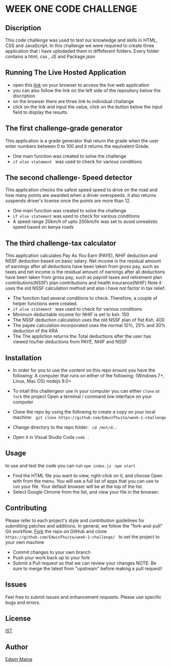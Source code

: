 # WEEK ONE CODE CHALLENGE 
## Discription
This code challenge was used to test our knowledge and skills in HTML, CSS and JavaScript. In this challenge we were required to create three application that i have uplodaded them in diffeferent folders. 
Every folder contains a html, css , JS and Package.json
## Running The Live Hosted Application
* open this [link](https://week-1-challenge.netlify.app/) on your browser to access the live web application
* you can also follow the link on the left side of the repository below the discription
* on the browser there are three link to individual challange
* click on the link and input the value, click on the button below the input field to display the results.
## The first challenge-grade generator 
This application is a grade generator that return the grade when the user enter numbers between 0 to 100 and it returns the equivalent Grade.
 * One main function was created to solve the challenge
* ``if else statement ``  was used to check for various conditions
## The second challenge- Speed detector
This application checks the safest speed speed to drive on the road and how many points are awarded when a driver overspeeds. it also returns suspends driver's license once the points are more than 12.
* One main function was created to solve the challenge
* ``if else statement``  was used to check for various conditions
* A speed range 20km/h of upto 200km/hr was set to avoid unrealistic speed based on kenya roads
## The third challenge-tax calculator
This application calculates Pay As You Earn (PAYE), NHIF deduction and NSSF deduction based on basic salary.
Net income is the residual amount of earnings after all deductions have been taken from gross pay, such as taxes and net income is the residual amount of earnings after all deductions have been taken from gross pay, such as payroll taxes and retirement plan contributions(NSSF) plan contributions and health insurance(NHIF)
Note it uses the old NSSF calculation method and also i have not factor in tax relief.
* The function had several conditions to check. Therefore, a couple of helper functions were created.
* ``if else statement ``  was used to check for various conditions
* Minimum deductable income for NHIF is set to ksh. 150
* The NSSF deduction calculation uses the old NSSF plan of flat Ksh. 400
* The payee calculation incorporated uses the normal 10%, 25% and 30% deduction of the KRA
* The The appliction returns the Total deductions after the user has viewed his/her deductions from PAYE, NHIF and NSSF
## Installation
* In order for you to use the content on this repo ensure you have the following:
A computer that runs on either of the following; (Windows 7+, Linux, Mac OS)
nodejs 9.0+
* To intall this challengeor use in your computer you can either ``clone`` or ``fork`` the project
Open a terminal / command line interface on your computer
* Clone the repo by using the following to create a copy on your local machine:
 `` git clone https://github.com/EdwinThuita/week-1-challenge``
* Change directory to the repo folder:
 `` cd /mnt/d..``
 
*  Open it in Visual Studio Code
  ``code .``
## Usage
to use and test the code you can run
``npm index.js ``
``npm start``
* Find the HTML file you want to view, right-click on it, and choose Open with from the menu. You will see a full list of apps that you can use to run your file. Your default browser will be at the top of the list.
* Select Google Chrome from the list, and view your file in the browser.
## Contributing
Please refer to each project's style and contribution guidelines for submitting patches and additions. In general, we follow the "fork-and-pull" Git workflow.
[Fork](https://github.com/EdwinThuita/week-1-challenge) the repo on GitHub and 
clone   ``https://github.com/EdwinThuita/week-1-challenge/ `` 
to set the project to your own machine
* Commit changes to your own branch
* Push your work back up to your fork
* Submit a Pull request so that we can review your changes
NOTE: Be sure to merge the latest from "upstream" before making a pull request!
## Issues
Feel free to submit issues and enhancement requests.
Please use specific bugs and errors.
## License
[IST](https://opensource.org/licenses/ISC)
## Author
[Edwin Maina](https://github.com/EdwinThuita)

